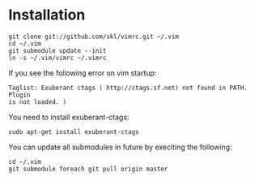 Installation
============

    git clone git://github.com/skl/vimrc.git ~/.vim
    cd ~/.vim
    git submodule update --init
    ln -s ~/.vim/vimrc ~/.vimrc

If you see the following error on vim startup:

    Taglist: Exuberant ctags ( http://ctags.sf.net) not found in PATH. Plugin
    is not loaded. )

You need to install exuberant-ctags:

    sudo apt-get install exuberant-ctags

You can update all submodules in future by execiting the following:

    cd ~/.vim
    git submodule foreach git pull origin master